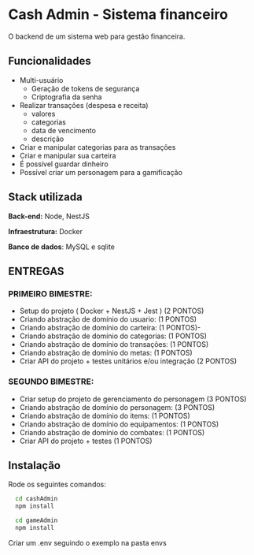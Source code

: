 
# Cash Admin - Sistema financeiro

O backend de um sistema web para gestão financeira.


## Funcionalidades

- Multi-usuário
    - Geração de tokens de segurança
    - Criptografia da senha
- Realizar transações (despesa e receita)
    - valores
    - categorias
    - data de vencimento
    - descrição
- Criar e manipular categorias para as transações
- Criar e manipular sua carteira
- É possível guardar dinheiro
- Possível criar um personagem para a gamificação


## Stack utilizada

**Back-end:** Node, NestJS

**Infraestrutura:** Docker

**Banco de dados**: MySQL e sqlite

## ENTREGAS

### PRIMEIRO BIMESTRE:

- Setup do projeto ( Docker + NestJS + Jest ) (2 PONTOS)
- Criando abstração de domínio do usuario: (1 PONTOS)
- Criando abstração de domínio do carteira: (1 PONTOS)-
- Criando abstração de domínio do categorias: (1 PONTOS)
- Criando abstração de domínio do transações: (1 PONTOS)
- Criando abstração de domínio do metas: (1 PONTOS)
- Criar API do projeto + testes unitários e/ou integração (2 PONTOS)


### SEGUNDO BIMESTRE:
- Criar setup do projeto de gerenciamento do personagem (3 PONTOS)
- Criando abstração de domínio do personagem: (3 PONTOS)
- Criando abstração de domínio do items: (1 PONTOS)
- Criando abstração de domínio do equipamentos: (1 PONTOS)
- Criando abstração de domínio do combates: (1 PONTOS)
- Criar API do projeto + testes (1 PONTOS)


## Instalação

Rode os seguintes comandos:

```bash
  cd cashAdmin
  npm install

  cd gameAdmin
  npm install
```

Criar um .env seguindo o exemplo na pasta envs
